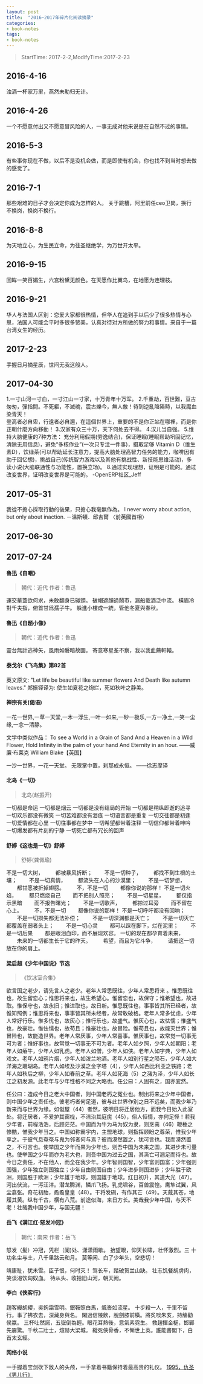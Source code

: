 ```yaml
---
layout: post
title:  "2016~2017年碎片化阅读摘录"
categories:
- book-notes
tags:
- book-notes
---
```


> StartTime: 2017-2-2,ModifyTime:2017-2-23


## 2016-4-16
浊酒一杯家万里，燕然未勒归无计。

<!---more--->

## 2016-4-26
一个不愿意付出又不愿意冒风险的人，一事无成对他来说是在自然不过的事情。

## 2016-5-3  
有些事你现在不做，以后不是没机会做，而是即使有机会，你也找不到当时想去做的感觉了。
## 2016-7-1   
那些艰难的日子才会决定你成为怎样的人。
关于跳槽，阿里前任ceo卫岗，换行不换岗，换岗不换行。
## 2016-8-8
为天地立心，为生民立命，为往圣继绝学，为万世开太平。
## 2016-9-15
回眸一笑百媚生，六宫粉黛无颜色。在天愿作比翼鸟，在地愿为连理枝。
## 2016-9-21
华人与法国人区别：恋爱大家都很热情，但华人在追到手以后少了很多热情与心思，法国人可能会平时多很多赞美，认真对待对方所做的努力和事情。来自于一篇台湾女生的经历。
## 2017-2-23
手握日月摘星辰，世间无我这般人。
## 2017-04-30
1.一寸山河一寸血，一寸江山一寸家，十万青年十万军。
2.千重劫，百世難，亘古匆匆，彈指間。不死軀，不滅魂，震古爍今，無人敵！待到逆亂陰陽時，以我魔血染青天！  
登高者必自卑，行遠者必自邇，在這個世界上，重要的不是你正站在哪裡，而是你正朝什麼方向移動！
3.汉家有众三十万，天下何处去不得。
4.汉儿当自强。
5.维持大脑健康的7种方法：
充分利用假期(劳逸结合)，保证睡眠(睡眠帮助巩固记忆，清除无用信息)，避免“多核作业”(一次只专注一件事)，摄取足够 Vitamin D（维生素D），饮绿茶(可以帮助延长注意力，提高大脑处理高智力任务的能力，咖啡因有助于回忆想)，挑战自己(传统智力游戏以及其他有挑战性、新技能思维活动)，多读小说(大脑联通性与功能性，置换立场)。
8.通过实现理想，证明是可能的。通过改变世界，证明改变世界是可能的。 -OpenERP社区_Jeff
## 2017-05-31
我從不擔心採取行動的後果，只擔心我毫無作為。
I never worry about action, but only about inaction.
－溫斯頓．邱吉爾 〈前英國首相〉

## 2017-06-30

## 2017-07-24
#### 魯迅《自嘲》
> 朝代：近代 作者：魯迅

運交華蓋欲何求，未敢翻身已碰頭。
破帽遮顏過鬧市，漏船載酒泛中流。
橫眉冷對千夫指，俯首甘爲孺子牛。
躲進小樓成一統，管他冬夏與春秋。

#### 魯迅《自题小像》
> 朝代：近代 作者：魯迅

靈台無計逃神矢，風雨如磐暗故園。
寄意寒星荃不察，我以我血薦軒轅。

#### 泰戈尔《飞鸟集》第82首
英文原文:
"Let life be beautiful like summer flowers And Death like autumn leaves."
郑振铎译为:
使生如夏花之绚烂，死如秋叶之静美。

#### 禅宗有关(偈语)
一花一世界,一草一天堂,一木一浮生,一叶一如来,一砂一极乐,一方一净土,一笑一尘缘,一念一清静。

文学中类似作品：
To see a World in a Grain of Sand
And a Heaven in a Wild Flower,
Hold Infinity in the palm of your hand
And Eternity in an hour. ——威廉·布莱克 William Blake【英国】

一沙一世界，一花一天堂。
无限掌中置，刹那成永恒。 ——徐志摩译

#### 北岛《一切》
> 北岛(赵振开)

一切都是命运
一切都是烟云
一切都是没有结局的开始
一切都是稍纵即逝的追寻
一切欢乐都没有微笑
一切苦难都没有泪痕
一切语言都是重复
一切交往都是初逢
一切爱情都在心里
一切往事都在梦中
一切希望都带着注释
一切信仰都带着呻吟
一切爆发都有片刻的宁静
一切死亡都有冗长的回声

#### 舒婷《这也是一切》舒婷
> 舒婷(龚佩瑜)

不是一切大树，
　　都被暴风折断；
　　不是一切种子，
　　都找不到生根的土壤；
　　不是一切真情，
　　都流失在人心的沙漠里；
　　不是一切梦想，
　　都甘愿被折掉翅膀。
　　不，不是一切
　　都像你说的那样！
不是一切火焰，
　　都只燃烧自己
　　而不把别人照亮；
　　不是一切星星，
　　都仅指示黑暗
　　而不报告曙光；
　　不是一切歌声，
　　都掠过耳旁
　　而不留在心上。
　　不，不是一切
　　都像你说的那样！
不是一切呼吁都没有回响；
　　不是一切损失都无法补偿；
　　不是一切深渊都是灭亡；
　　不是一切灭亡都覆盖在弱者头上；
　　不是一切心灵
　　都可以踩在脚下，烂在泥里；
　　不是一切后果
　　都是眼泪血印，而不展现欢容。
一切的现在都孕育着未来，
　　未来的一切都生长于它的昨天。
　　希望，而且为它斗争，
　　请把这一切放在你的肩上。

#### 梁启超《少年中国说》节选
>《饮冰室合集》

欲言国之老少，请先言人之老少。老年人常思既往，少年人常思将来
。惟思既往也，故生留恋心；惟思将来也，故生希望心。惟留恋也，故保守；惟希望也，故进取。惟保守也，故永旧；惟进取也，故日新。惟思既往也，事事皆其所已经者，故惟知照例；惟思将来也，事事皆其所未经者，故常敢破格。老年人常多忧虑，少年人常好行乐。惟多忧也，故灰心；惟行乐也，故盛气。惟灰心也，故怯懦；惟盛气也，故豪壮。惟怯懦也，故苟且；惟豪壮也，故冒险。惟苟且也，故能灭世界；惟冒险也，故能造世界。老年人常厌事，少年人常喜事。惟厌事也，故常觉一切事无可为者；惟好事也，故常觉一切事无不可为者。老年人如夕照，少年人如朝阳；老年人如瘠牛，少年人如乳虎。老年人如僧，少年人如侠。老年人如字典，少年人如戏文。老年人如鸦片烟，少年人如泼兰地酒。老年人如别行星之陨石，少年人如大洋海之珊瑚岛。老年人如埃及沙漠之金字塔（4），少年人如西比利亚之铁路；老年人如秋后之柳，少年人如春前之草。老年人如死海（5）之潴为泽，少年人如长江之初发源。此老年与少年性格不同之大略也。任公曰：人固有之，国亦宜然。

任公曰：造成今日之老大中国者，则中国老朽之冤业也。制出将来之少年中国者，则中国少年之责任也。彼老朽者何足道，彼与此世界作别之日不远矣，而我少年乃新来而与世界为缘。如僦屋（44）者然，彼明日将迁居他方，而我今日始入此室处。将迁居者，不爱护其窗栊，不洁治其庭庑（45），俗人恒情，亦何足怪！若我少年者，前程浩浩，后顾茫茫。中国而为牛为马为奴为隶，则烹脔（46）鞭棰之惨酷，惟我少年当之。中国如称霸宇内，主盟地球，则指挥顾盼之尊荣，惟我少年享之。于彼气息奄奄与鬼为邻者何与焉？彼而漠然置之，犹可言也。我而漠然置之，不可言也。使举国之少年而果为少年也，则吾中国为未来之国，其进步未可量也。使举国之少年而亦为老大也，则吾中国为过去之国，其澌亡可翘足而待也。故今日之责任，不在他人，而全在我少年。少年智则国智，少年富则国富；少年强则国强，少年独立则国独立；少年自由则国自由；少年进步则国进步；少年胜于欧洲，则国胜于欧洲；少年雄于地球，则国雄于地球。红日初升，其道大光（47）。河出伏流，一泻汪洋。潜龙腾渊，鳞爪飞扬。乳虎啸谷，百兽震惶。鹰隼试翼，风尘翕张。奇花初胎，矞矞皇皇（48）。干将发硎，有作其芒（49）。天戴其苍，地履其黄。纵有千古，横有八荒。前途似海，来日方长。美哉我少年中国，与天不老！壮哉我中国少年，与国无疆！

#### 岳飞《满江红·怒发冲冠》
> 朝代：南宋 作者：岳飞

怒发（髪）冲冠，凭栏（阑)处、潇潇雨歇。
抬望眼，仰天长啸，壮怀激烈。三
十功名尘与土，八千里路云和月。
莫等闲、白了少年头，空悲切！

靖康耻，犹未雪。臣子恨，何时灭！
驾长车，踏破贺兰山缺。
壮志饥餐胡虏肉，笑谈渴饮匈奴血。
待从头、收拾旧山河，朝天阙。

#### 李白《侠客行》
趙客縵胡纓，吳鉤霜雪明。銀鞍照白馬，颯沓如流星。
十步殺一人，千里不留行。事了拂衣去，深藏身與名。
閑過信陵飲，脫劍膝前橫。將炙啖朱亥，持觴勸侯嬴。
三杯吐然諾，五嶽倒為輕。眼花耳熱後，意氣素霓生。
救趙揮金槌，邯鄲先震驚。千秋二壯士，煊赫大梁城。
縱死俠骨香，不慚世上英。誰能書閣下，白首太玄經。

#### 网络小说
一手握着宝剑砍下敌人的头颅，一手拿着书籍保持着最高贵的礼仪。
[1995，仇圣《男儿行》](https://baike.baidu.com/item/%E7%94%B7%E5%84%BF%E8%A1%8C/1783386?fr=aladdin)
